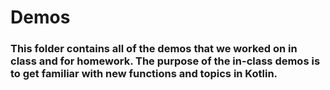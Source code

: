 # Demos

### This folder contains all of the demos that we worked on in class and for homework. The purpose of the in-class demos is to get familiar with new functions and topics in Kotlin.